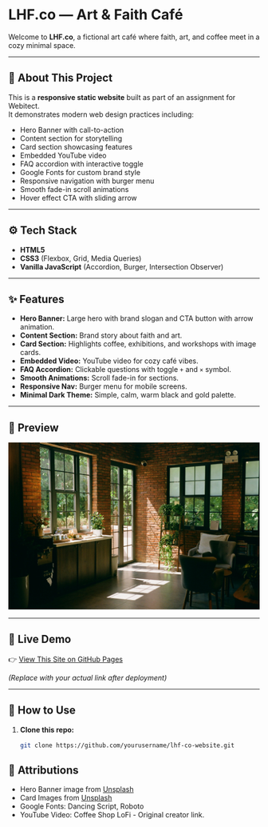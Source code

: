 # LHF.co — Art & Faith Café

Welcome to **LHF.co**, a fictional art café where faith, art, and coffee meet in a cozy minimal space.

---

## 📌 About This Project

This is a **responsive static website** built as part of an assignment for Webitect.  
It demonstrates modern web design practices including:
- Hero Banner with call-to-action
- Content section for storytelling
- Card section showcasing features
- Embedded YouTube video
- FAQ accordion with interactive toggle
- Google Fonts for custom brand style
- Responsive navigation with burger menu
- Smooth fade-in scroll animations
- Hover effect CTA with sliding arrow

---

## ⚙️ Tech Stack

- **HTML5**
- **CSS3** (Flexbox, Grid, Media Queries)
- **Vanilla JavaScript** (Accordion, Burger, Intersection Observer)

---

## ✨ Features

- **Hero Banner:** Large hero with brand slogan and CTA button with arrow animation.
- **Content Section:** Brand story about faith and art.
- **Card Section:** Highlights coffee, exhibitions, and workshops with image cards.
- **Embedded Video:** YouTube video for cozy café vibes.
- **FAQ Accordion:** Clickable questions with toggle `+` and `×` symbol.
- **Smooth Animations:** Scroll fade-in for sections.
- **Responsive Nav:** Burger menu for mobile screens.
- **Minimal Dark Theme:** Simple, calm, warm black and gold palette.

---

## 📸 Preview

![LHF.co Hero Screenshot](./images/Cover.jpg)

---

## 🚀 Live Demo

👉 [View This Site on GitHub Pages](https://你的帳號.github.io/你的-repo/)

*(Replace with your actual link after deployment)*

---

## 🔑 How to Use

1. **Clone this repo:**
   ```bash
   git clone https://github.com/yourusername/lhf-co-website.git

## 📑 Attributions
- Hero Banner image from [Unsplash](https://unsplash.com)
- Card Images from [Unsplash](https://unsplash.com)
- Google Fonts: Dancing Script, Roboto
- YouTube Video: Coffee Shop LoFi - Original creator link.
